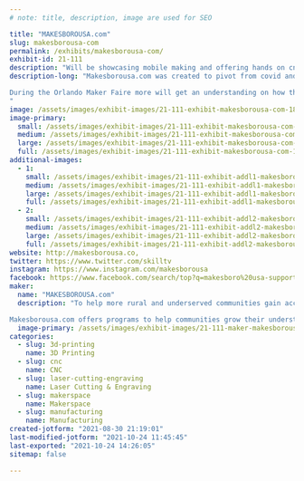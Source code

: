 ```yaml
---
# note: title, description, image are used for SEO

title: "MAKESBOROUSA.com"
slug: makesborousa-com
permalink: /exhibits/makesborousa-com/
exhibit-id: 21-111
description: "Will be showcasing mobile making and offering hands on cnc/lasers/3d printers"
description-long: "Makesborousa.com was created to pivot from covid and help more in rural and underserved communities appreciate and leverage the maker movement. 

During the Orlando Maker Faire more will get an understanding on how the maker movement can be mobile and take maker education to where it is needed. 
"
image: /assets/images/exhibit-images/21-111-exhibit-makesborousa-com-186498668-10223295830481333-9200211409589864146-n-large.jpg
image-primary: 
  small: /assets/images/exhibit-images/21-111-exhibit-makesborousa-com-186498668-10223295830481333-9200211409589864146-n-small.jpg
  medium: /assets/images/exhibit-images/21-111-exhibit-makesborousa-com-186498668-10223295830481333-9200211409589864146-n-medium.jpg
  large: /assets/images/exhibit-images/21-111-exhibit-makesborousa-com-186498668-10223295830481333-9200211409589864146-n-large.jpg
  full: /assets/images/exhibit-images/21-111-exhibit-makesborousa-com-186498668-10223295830481333-9200211409589864146-n-full.jpg
additional-images: 
  - 1:
    small: /assets/images/exhibit-images/21-111-exhibit-addl1-makesborousa-com-innercity5-1-small.jpg
    medium: /assets/images/exhibit-images/21-111-exhibit-addl1-makesborousa-com-innercity5-1-medium.jpg
    large: /assets/images/exhibit-images/21-111-exhibit-addl1-makesborousa-com-innercity5-1-large.jpg
    full: /assets/images/exhibit-images/21-111-exhibit-addl1-makesborousa-com-innercity5-1-full.jpg
  - 2:
    small: /assets/images/exhibit-images/21-111-exhibit-addl2-makesborousa-com-ncflag-small.jpg
    medium: /assets/images/exhibit-images/21-111-exhibit-addl2-makesborousa-com-ncflag-medium.jpg
    large: /assets/images/exhibit-images/21-111-exhibit-addl2-makesborousa-com-ncflag-large.jpg
    full: /assets/images/exhibit-images/21-111-exhibit-addl2-makesborousa-com-ncflag-full.jpg
website: http://makesborousa.co,
twitter: https://www.twitter.com/skilltv
instagram: https://www.instagram.com/makesborousa
facebook: https://www.facebook.com/search/top?q=makesboro%20usa-supported%20by%20maker%20depot%20academy
maker: 
  name: "MAKESBOROUSA.com"
  description: "To help more rural and underserved communities gain access to maker equipment, Joel Leonard invested 100k into setting up MakesboroUSA.com 

Makesborousa.com offers programs to help communities grow their understanding of the maker movement. "
  image-primary: /assets/images/exhibit-images/21-111-maker-makesborousa-com-makesboro-logo-medium.png
categories: 
  - slug: 3d-printing
    name: 3D Printing
  - slug: cnc
    name: CNC
  - slug: laser-cutting-engraving
    name: Laser Cutting & Engraving
  - slug: makerspace
    name: Makerspace
  - slug: manufacturing
    name: Manufacturing
created-jotform: "2021-08-30 21:19:01"
last-modified-jotform: "2021-10-24 11:45:45"
last-exported: "2021-10-24 14:26:05"
sitemap: false

---
```

